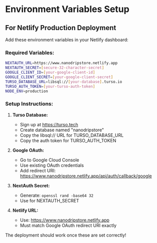 # Environment Variables Setup

## For Netlify Production Deployment

Add these environment variables in your Netlify dashboard:

### Required Variables:

```bash
NEXTAUTH_URL=https://www.nanodripstore.netlify.app
NEXTAUTH_SECRET=[secure-32-character-secret]
GOOGLE_CLIENT_ID=[your-google-client-id]
GOOGLE_CLIENT_SECRET=[your-google-client-secret]
TURSO_DATABASE_URL=libsql://[your-database].turso.io
TURSO_AUTH_TOKEN=[your-turso-auth-token]
NODE_ENV=production
```

### Setup Instructions:

1. **Turso Database:**
   - Sign up at https://turso.tech
   - Create database named "nanodripstore"
   - Copy the libsql:// URL for TURSO_DATABASE_URL
   - Copy the auth token for TURSO_AUTH_TOKEN

2. **Google OAuth:**
   - Go to Google Cloud Console
   - Use existing OAuth credentials
   - Add redirect URI: https://www.nanodripstore.netlify.app/api/auth/callback/google

3. **NextAuth Secret:**
   - Generate: `openssl rand -base64 32`
   - Use for NEXTAUTH_SECRET

4. **Netlify URL:**
   - Use: https://www.nanodripstore.netlify.app
   - Must match Google OAuth redirect URI exactly

The deployment should work once these are set correctly!
